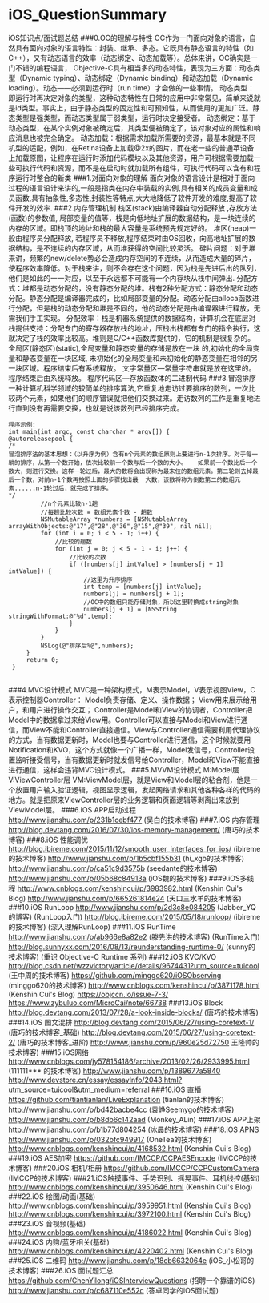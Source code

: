 # iOS_QuestionSummary
iOS知识点/面试题总结
###0.OC的理解与特性
OC作为一门面向对象的语言，自然具有面向对象的语言特性：封装、继承、多态。它既具有静态语言的特性（如C++），又有动态语言的效率（动态绑定、动态加载等）。总体来讲，OC确实是一门不错的编程语言，
Objective-C具有相当多的动态特性，表现为三方面：动态类型（Dynamic typing）、动态绑定（Dynamic binding）和动态加载（Dynamic loading）。动态——必须到运行时（run time）才会做的一些事情。
动态类型：即运行时再决定对象的类型，这种动态特性在日常的应用中非常常见，简单来说就是id类型。事实上，由于静态类型的固定性和可预知性，从而使用的更加广泛。静态类型是强类型，而动态类型属于弱类型，运行时决定接受者。
动态绑定：基于动态类型，在某个实例对象被确定后，其类型便被确定了，该对象对应的属性和响应消息也被完全确定。
动态加载：根据需求加载所需要的资源，最基本就是不同机型的适配，例如，在Retina设备上加载@2x的图片，而在老一些的普通苹设备上加载原图，让程序在运行时添加代码模块以及其他资源，用户可根据需要加载一些可执行代码和资源，而不是在启动时就加载所有组件，可执行代码可以含有和程序运行时整合的新类
###1.对面向对象的理解
面向对象的语言设计是相对于面向过程的语言设计来讲的,一般是指类在内存中装载的实例,具有相关的成员变量和成员函数,具有抽象性,多态性,封装性等特点,大大地降低了软件开发的难度,提高了软件开发的效率.
###2.内存管理机制
栈区(stack)由编译器自动分配释放 ,存放方法(函数)的参数值, 局部变量的值等，栈是向低地址扩展的数据结构，是一块连续的内存的区域。即栈顶的地址和栈的最大容量是系统预先规定好的。
堆区(heap)一般由程序员分配释放, 若程序员不释放,程序结束时由OS回收，向高地址扩展的数据结构，是不连续的内存区域，从而堆获得的空间比较灵活。
碎片问题：对于堆来讲，频繁的new/delete势必会造成内存空间的不连续，从而造成大量的碎片，使程序效率降低。对于栈来讲，则不会存在这个问题，因为栈是先进后出的队列，他们是如此的一一对应，以至于永远都不可能有一个内存块从栈中间弹出.
分配方式：堆都是动态分配的，没有静态分配的堆。栈有2种分配方式：静态分配和动态分配。静态分配是编译器完成的，比如局部变量的分配。动态分配由alloca函数进行分配，但是栈的动态分配和堆是不同的，他的动态分配是由编译器进行释放，无需我们手工实现。
分配效率：栈是机器系统提供的数据结构，计算机会在底层对栈提供支持：分配专门的寄存器存放栈的地址，压栈出栈都有专门的指令执行，这就决定了栈的效率比较高。堆则是C/C++函数库提供的，它的机制是很复杂的。
全局区(静态区)(static),全局变量和静态变量的存储是放在一块 的,初始化的全局变量和静态变量在一块区域, 未初始化的全局变量和未初始化的静态变量在相邻的另一块区域。程序结束后有系统释放。
文字常量区—常量字符串就是放在这里的。程序结束后由系统释放。
程序代码区—存放函数体的二进制代码
###3.冒泡排序
一种计算机科学领域的较简单的排序算法,它重复地走访过要排序的数列，一次比较两个元素，如果他们的顺序错误就把他们交换过来。走访数列的工作是重复地进行直到没有再需要交换，也就是说该数列已经排序完成。
```
程序示例:
int main(int argc, const charchar * argv[]) {  
@autoreleasepool {  
/* 
冒泡排序法的基本思想：（以升序为例）含有n个元素的数组原则上要进行n-1次排序。对于每一躺的排序，从第一个数开始，依次比较前一个数与后一个数的大小。   如果前一个数比后一个数大，则进行交换。这样一轮过后，最大的数将会出现称为最末位的数组元素。第二轮则去掉最后一个数，对前n-1个数再按照上面的步骤找出最  大数，该数将称为倒数第二的数组元素......n-1轮过后，就完成了排序。   
*/   
         //n个元素比较n-1趟  
         //每趟比较次数 = 数组元素个数 - 趟数   
         NSMutableArray *numbers = [NSMutableArray arrayWithObjects:@"17",@"28",@"36",@"15",@"39", nil nil];  
         for (int i = 0; i < 5 - 1; i++) {  
             //比较的趟数  
             for (int j = 0; j < 5 - 1 - i; j++) {  
                 //比较的次数  
                 if ([numbers[j] intValue] > [numbers[j + 1] intValue]) {  
                     //这里为升序排序  
                     int temp = [numbers[j] intValue];  
                     numbers[j] = numbers[j + 1];  
                     //OC中的数组只能存储对象，所以这里转换成string对象  
                     numbers[j + 1] = [NSString stringWithFormat:@"%d",temp];  
                 }  
             }  
         }  
         NSLog(@"排序后%@",numbers);  
     }  
     return 0;  
 } 
 
 ```                                     
###4.MVC设计模式
MVC是一种架构模式，M表示Model，V表示视图View，C表示控制器Controller：
Model负责存储、定义、操作数据；
View用来展示给用户，和用户进行操作交互；
Controller是Model和View的协调者，Controller把Model中的数据拿过来给View用。Controller可以直接与Model和View进行通信，而View不能和Controller直接通信。View与Controller通信需要利用代理协议的方式，当有数据更新时，Model也要与Controller进行通信，这个时候就要用Notification和KVO，这个方式就像一个广播一样，Model发信号，Controller设置监听接受信号，当有数据更新时就发信号给Controller，Model和View不能直接进行通信，这样会违背MVC设计模式。
###5.MVVM设计模式
M:Model层
V:ViewController层
VM:ViewModel层，就是View和Model层的粘合剂，他是一个放置用户输入验证逻辑，视图显示逻辑，发起网络请求和其他各种各样的代码的地方。就是把原来ViewController层的业务逻辑和页面逻辑等剥离出来放到ViewModel层。
###6.iOS APP启动过程
http://www.jianshu.com/p/231b1cebf477 (吴白的技术博客)
###7.iOS 内存管理
http://blog.devtang.com/2016/07/30/ios-memory-management/ (唐巧的技术博客)
###8.iOS 性能调优
http://blog.ibireme.com/2015/11/12/smooth_user_interfaces_for_ios/ (ibireme的技术博客) 
http://www.jianshu.com/p/1b5cbf155b31 (hi_xgb的技术博客)
http://www.jianshu.com/p/ca51c9d3575b (seedante的技术博客)
http://www.jianshu.com/p/05b68c84913a (iOS魏的技术博客)
###9.iOS多线程
http://www.cnblogs.com/kenshincui/p/3983982.html (Kenshin Cui's Blog)
http://www.jianshu.com/p/665261814e24 (天口三水羊的技术博客)
###10.iOS RunLoop
http://www.jianshu.com/p/2d3c8e084205 (Jabber_YQ 的博客)
(RunLoop入门)
http://blog.ibireme.com/2015/05/18/runloop/ (ibireme的技术博客)
(深入理解RunLoop)
###11.iOS RunTime
http://www.jianshu.com/p/ab966e8a82e2 (滕先洪的技术博客)
(RunTime入门)
http://blog.sunnyxx.com/2016/08/13/reunderstanding-runtime-0/ (sunny的技术博客)
(重识 Objective-C Runtime 系列)
###12.iOS KVC/KVO
http://blog.csdn.net/wzzvictory/article/details/9674431?utm_source=tuicool (王中周的技术博客)
https://github.com/minggo620/iOSObserving (minggo620的技术博客)
http://www.cnblogs.com/kenshincui/p/3871178.html (Kenshin Cui's Blog)
https://objccn.io/issue-7-3/
https://www.zybuluo.com/MicroCai/note/66738
###13.iOS Block
http://blog.devtang.com/2013/07/28/a-look-inside-blocks/ (唐巧的技术博客)
###14.iOS 图文混排
http://blog.devtang.com/2015/06/27/using-coretext-1/ (唐巧的技术博客_基础)
http://blog.devtang.com/2015/06/27/using-coretext-2/ (唐巧的技术博客_进阶)
http://www.jianshu.com/p/960e25d72750 王隆帅的技术博客) 
###15.iOS网络
http://www.cnblogs.com/jy578154186/archive/2013/02/26/2933995.html (111111*** 的技术博客)
http://www.jianshu.com/p/1389677a5840
http://www.devstore.cn/essay/essayInfo/2043.html?utm_source=tuicool&utm_medium=referral
###16.iOS 直播
https://github.com/tiantianlan/LiveExplanation (tianlan的技术博客)
http://www.jianshu.com/p/bd42bacbe4cc (袁峥Seemygo的技术博客)
http://www.jianshu.com/p/b8db6c142aad (Monkey_ALin)
###17.iOS APP上架
http://www.jianshu.com/p/b1b77d804254 (冰晨的技术博客)
###18.iOS APNS
http://www.jianshu.com/p/032bfc949917 (OneTea的技术博客)
http://www.cnblogs.com/kenshincui/p/4168532.html (Kenshin Cui's Blog)
###19.iOS AES加密
https://github.com/IMCCP/CCPAESEncode (IMCCP的技术博客)
###20.iOS 相机/相册
https://github.com/IMCCP/CCPCustomCamera (IMCCP的技术博客)
###21.iOS触摸事件、手势识别、摇晃事件、耳机线控(基础)
http://www.cnblogs.com/kenshincui/p/3950646.html (Kenshin Cui's Blog)
###22.iOS 绘图/动画(基础)
http://www.cnblogs.com/kenshincui/p/3959951.html (Kenshin Cui's Blog)
http://www.cnblogs.com/kenshincui/p/3972100.html (Kenshin Cui's Blog)
###23.iOS 音视频(基础)
http://www.cnblogs.com/kenshincui/p/4186022.html (Kenshin Cui's Blog)
###24.iOS 内购/蓝牙相关(基础)
http://www.cnblogs.com/kenshincui/p/4220402.html (Kenshin Cui's Blog)
###25.iOS 二维码
http://www.jianshu.com/p/18cb6632064e (iOS_小松哥的技术博客)
###26.iOS 面试题汇总
https://github.com/ChenYilong/iOSInterviewQuestions (招聘一个靠谱的iOS)
http://www.jianshu.com/p/c687110e552c (答卓同学的iOS面试题)

